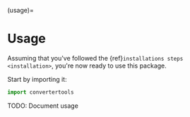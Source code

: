(usage)=

# Usage

Assuming that you've followed the {ref}`installations steps <installation>`, you're now ready to use this package.

Start by importing it:

```python
import convertertools
```

TODO: Document usage
